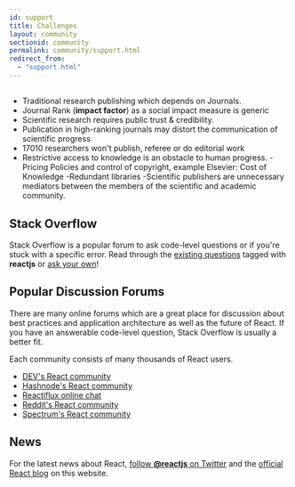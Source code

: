 ```yaml
---
id: support
title: Challenges 
layout: community
sectionid: community
permalink: community/support.html
redirect_from:
  - "support.html"
---
```


## 

- Traditional research publishing which depends on Journals.
- Journal Rank (**impact factor**) as a social impact measure is generic
- Scientific research requires public trust & credibility.
- Publication in high-ranking journals may distort the
communication of scientific progress
- 17010 researchers won't publish, referee or do editorial work
- Restrictive access to knowledge is an obstacle to human progress.
-Pricing Policies and control of copyright,
example Elsevier: Cost of Knowledge
-Redundant libraries
-Scientific publishers are unnecessary mediators between the
members of the scientific and academic community.

## Stack Overflow

Stack Overflow is a popular forum to ask code-level questions or if you're stuck with a specific error. Read through the [existing questions](https://stackoverflow.com/questions/tagged/reactjs) tagged with **reactjs** or [ask your own](https://stackoverflow.com/questions/ask?tags=reactjs)!

## Popular Discussion Forums

There are many online forums which are a great place for discussion about best practices and application architecture as well as the future of React. If you have an answerable code-level question, Stack Overflow is usually a better fit.

Each community consists of many thousands of React users.

* [DEV's React community](https://dev.to/t/react)
* [Hashnode's React community](https://hashnode.com/n/reactjs)
* [Reactiflux online chat](https://discord.gg/0ZcbPKXt5bZjGY5n)
* [Reddit's React community](https://www.reddit.com/r/reactjs/)
* [Spectrum's React community](https://spectrum.chat/react)

## News

For the latest news about React, [follow **@reactjs** on Twitter](https://twitter.com/reactjs) and the [official React blog](/blog/) on this website.

